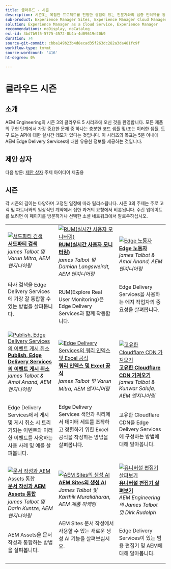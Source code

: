 ```yaml
---
title: 클라우드 - 시즌
description: 시즌3는 복잡한 프로젝트를 진행한 경험이 있는 전문가와의 심층 인터뷰를 통해 AEM Edge Delivery 서비스에 대해 알아볼 수 있도록 했다
sub-product: Experience Manager Sites, Experience Manager Cloud Manager, Experience Manager Assets
solution: Experience Manager as a Cloud Service, Experience Manager
recommendations: noDisplay, noCatalog
exl-id: 3bd7b9f5-5775-4572-8b4a-4d09619e20b9
duration: 74
source-git-commit: cbba149b23b4d8ecad35f263dc282a3da481fc9f
workflow-type: tm+mt
source-wordcount: '416'
ht-degree: 0%

---
```


# 클라우드 시즌

## 소개

AEM Engineering의 시즌 3의 클라우드 5 시리즈에 오신 것을 환영합니다. 모든 제품의 구현 단계에서 가장 중요한 문제 중 하나는 충분한 코드 샘플 및/또는 이러한 샘플, 도구 또는 API에 대한 실시간 데모가 있다는 것입니다. 이 시리즈의 목표는 5분 이내에 AEM Edge Delivery Services에 대한 유용한 정보를 제공하는 것입니다.

## 제안 상자

다음 방문: [제안 상자](https://forms.office.com/r/74P5Xz4UH0) 주제 아이디어 제출용

## 시즌

각 시즌의 길이는 다양하며 고정된 일정에 따라 릴리스됩니다. 시즌 3의 주제는 주로 고객 및 파트너와의 일상적인 계약에서 접한 과거의 요청에서 비롯됩니다. 주간 업데이트를 보려면 이 페이지를 방문하거나 선택한 소셜 네트워크에서 팔로우하십시오.

<table>
    <tr>
        <td>
            <a href="./season-3/cloud5-3rd-party-search.md">
                <img alt="서드파티 검색" src="https://video.tv.adobe.com/v/3427040?format=jpeg"/>
            </a>
            <div>
                <a href="./season-3/cloud5-3rd-party-search.md">
                <strong>서드파티 검색</strong></a>        
                <br/><em>james Talbot 및 Varun Mitra, AEM 엔지니어링</em>
            </div>
            <p>
                <br/>
                타사 검색을 Edge Delivery Services에 가장 잘 통합할 수 있는 방법을 살펴봅니다.
            </p>
        </td>   
        <td>
            <a href="./season-3/cloud5-rum.md">
                <img alt="RUM(실시간 사용자 모니터링)" src="https://video.tv.adobe.com/v/3427495?format=jpeg"/>
            </a>
            <div>
                <a href="./season-3/cloud5-rum.md">
                <strong>RUM(실시간 사용자 모니터링)</strong></a>        
                <br/><em>james Talbot 및 Damian Langsweirdt, AEM 엔지니어링</em>
            </div>
            <p>
                <br/>
                RUM(Explore Real User Monitoring)은 Edge Delivery Services과 함께 작동합니다.
            </p>
        </td>   
        <!--
        <td>
            <a href="./season-3/cloud5-rum-explorer.md">
                <img alt="Real User Monitoring (RUM) Explorer" src="https://video.tv.adobe.com/v/3429772?format=jpeg"/>
            </a>
            <div>
                <a href="./season-3/cloud5-rum-explorer.md">
                <strong>Real User Monitoring (RUM) Explorer</strong></a>        
                <br/><em>with James Talbot & Damian Langsweirdt, AEM Engineering</em>
            </div>
            <p>
                <br/>
                Learn about Real User Monitoring (RUM) Explorer and how to access it.
            </p>
        </td>   
        -->
        <td>
            <a href="./season-3/cloud5-edge-workers.md">
                <img alt="Edge 노동자" src="https://video.tv.adobe.com/v/3427589?format=jpeg"/>
            </a>
            <div>
                <a href="./season-3/cloud5-edge-workers.md">
                <strong>Edge 노동자</strong></a>        
                <br/><em>james Talbot &amp; Amol Anand, AEM 엔지니어링</em>
            </div>
            <p>
                <br/>
                Edge Delivery Services을 사용하는 에지 작업자의 중요성을 살펴봅니다.
            </p>
        </td>   
    </tr>
    <tr>
        <td>
            <a href="./season-3/cloud5-publish-events.md">
                <img alt="Publish, Edge Delivery Services의 이벤트 게시 취소" src="https://video.tv.adobe.com/v/3427681?format=jpeg"/>
            </a>
            <div>
                <a href="./season-3/cloud5-publish-events.md">
                <strong>Publish, Edge Delivery Services의 이벤트 게시 취소</strong></a>        
                <br/><em>james Talbot &amp; Amol Anand, AEM 엔지니어링</em>
            </div>
            <p>
                <br/>
                Edge Delivery Services에서 게시 및 게시 취소 시 트리거되는 이벤트와 이러한 이벤트를 사용하는 사용 사례 및 예를 살펴봅니다.
            </p>
        </td>  
        <td>
            <a href="./season-3/cloud5-query-indexes.md">
                <img alt="Edge Delivery Services의 쿼리 인덱스 및 Excel 공식" src="https://video.tv.adobe.com/v/3427787?format=jpeg"/>
            </a>
            <div>
                <a href="./season-3/cloud5-query-indexes.md">
                <strong>쿼리 인덱스 및 Excel 공식 </strong></a>        
                <br/><em>james Talbot 및 Varun Mitra, AEM 엔지니어링</em>
            </div>
            <p>
                <br/>
                Edge Delivery Services 색인과 쿼리에서 데이터 세트를 조작하고 정렬하기 위한 Excel 공식을 작성하는 방법을 살펴봅니다.
            </p>
        </td>  
        <td>
            <a href="./season-3/cloud5-byo-cloudflare-cdn.md">
                <img alt="고유한 Cloudflare CDN 가져오기" src="https://video.tv.adobe.com/v/3428100?format=jpeg"/>
            </a>
            <div>
                <a href="./season-3/cloud5-byo-cloudflare-cdn.md">
                <strong>고유한 Cloudflare CDN 가져오기</strong></a>        
                <br/><em>james Talbot &amp; Kunwar Saluja, AEM 엔지니어링</em>
            </div>
            <p>
                <br/>
                고유한 Cloudflare CDN을 Edge Delivery Services에 구성하는 방법에 대해 알아봅니다.
            </p>
        </td>           
    </tr>  
    <tr>
        <td>
            <a href="./season-3/cloud5-integrate-assets.md">
                <img alt="문서 작성과 AEM Assets 통합" src="https://video.tv.adobe.com/v/3428302?format=jpeg"/>
            </a>
            <div>
                <a href="./season-3/cloud5-integrate-assets.md">
                <strong>문서 작성과 AEM Assets 통합</strong></a>        
                <br/><em>james Talbot 및 Darin Kuntze, AEM 엔지니어링</em>
            </div>
            <p>
                <br/>
                AEM Assets을 문서 작성과 통합하는 방법을 살펴봅니다.
            </p>
        </td>        
        <td>
            <a href="./season-3/cloud5-generative-ai-for-aem-sites.md">
                <img alt="AEM Sites의 생성 AI" src="https://video.tv.adobe.com/v/3428436?format=jpeg"/>
            </a>
            <div>
                <a href="./season-3/cloud5-generative-ai-for-aem-sites.md">
                <strong>AEM Sites의 생성 AI</strong></a>        
                <br/><em>James Talbot 및 Karthik Muralidharan, AEM 제품 마케팅</em>
            </div>
            <p>
                <br/>                
                AEM Sites 문서 작성에서 사용할 수 있는 새로운 생성 AI 기능을 살펴보십시오.
            </p>
        </td>                
        <td>
            <a href="./season-3/cloud5-exploring-universal-editor.md">
                <img alt="유니버설 편집기 살펴보기" src="https://video.tv.adobe.com/v/3429656?format=jpeg"/>
            </a>
            <div>
                <a href="./season-3/cloud5-exploring-universal-editor.md">
                <strong>유니버설 편집기 살펴보기</strong></a>        
                <br/><em>AEM Engineering의 James Talbot 및 Dirk Rudolph</em>
            </div>
            <p>
                <br/>                
                 Edge Delivery Services이 있는 범용 편집기 및 AEM에 대해 알아봅니다.
            </p>
        </td>                    
    </tr>      
</table>
